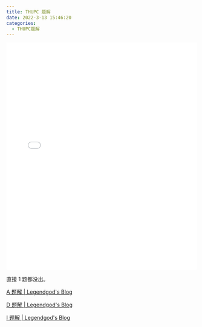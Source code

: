 ```yaml
---
title: THUPC 题解
date: 2022-3-13 15:46:20
categories:
  - THUPC题解
---
```


<embed src="/image/Thupc-first-solution.pdf" type="application/pdf" style="overflow: auto; width: 100%; height: 600px"/>

直接 $1$ 题都没出。

[A 题解 | Legendgod's Blog](https://legendgod.ml/2022/03/13/thupc-solution-a/)

[D 题解 | Legendgod's Blog](https://legendgod.ml/2022/03/13/thupc-solution-d/)

[I 题解 | Legendgod's Blog](https://legendgod.ml/2022/03/13/thupc-solution-i/)
